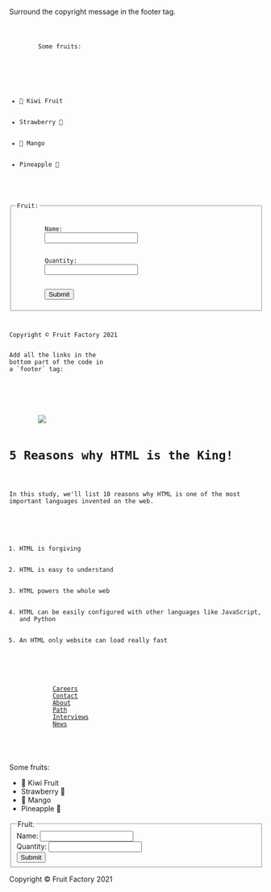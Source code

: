 Surround the copyright
message in the footer tag.

<Editor lang="html" type="exercise">
<code>
<p>
        Some fruits:
    </p>
    <ul>
        <li>🥝 Kiwi Fruit </li>
        <li>Strawberry 🍓</li>
        <li>🥭 Mango</li>
        <li>Pineapple 🍍</li>
    </ul>
    <fieldset>
        <legend>Fruit:</legend>
        <label>Name: </label>
        <input type="text"/>
        <br/>
        <label>Quantity: </label>
        <input type="number"/>
        <br/>
        <input type="submit"/>
    </fieldset>
    <p>Copyright © Fruit Factory 2021</p>
Add all the links in the
bottom part of the code in
a `footer` tag:

<Editor lang="html" type="exercise">
<html>
    <head>
    </head>
    <body>
        <img src = "#" />
        <h1>5 Reasons why HTML is the King!</h1>
        <p>In this study, we'll list 10 reasons why HTML is one of the most important languages invented on the web.</p>
        <ol>
            <li>HTML is forgiving</li>
            <li>HTML is easy to understand</li>
            <li>HTML powers the whole web</li>
            <li>HTML can be easily configured with other languages like JavaScript, and Python</li>
            <li>An HTML only website can load really fast</li>
        </ol>
        <footer>
			<a href = "/jobs">Careers</a>
			<a href = "/contact">Contact</a>
			<a href = "/about">About</a>
			<a href = "/path">Path</a>
			<a href = "/interviews">Interviews</a>
			<a href = "/news">News</a>
        </footer>
    </body>
</html>
</code>

<solution>
<p>
        Some fruits:
    </p>
    <ul>
        <li>🥝 Kiwi Fruit </li>
        <li>Strawberry 🍓</li>
        <li>🥭 Mango</li>
        <li>Pineapple 🍍</li>
    </ul>
    <fieldset>
        <legend>Fruit:</legend>
        <label>Name: </label>
        <input type="text"/>
        <br/>
        <label>Quantity: </label>
        <input type="number"/>
        <br/>
        <input type="submit"/>
    </fieldset>
	<footer>
    	<p>Copyright © Fruit Factory 2021</p>
	</footer>
</solution>
</Editor>
